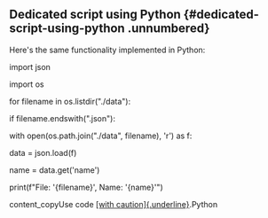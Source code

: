 ﻿## **Dedicated script using Python** {#dedicated-script-using-python .unnumbered}

Here\'s the same functionality implemented in Python:

import json

import os

for filename in os.listdir(\"./data\"):

if filename.endswith(\".json\"):

with open(os.path.join(\"./data\", filename), \'r\') as f:

data = json.load(f)

name = data.get(\'name\')

print(f\"File: \'{filename}\', Name: \'{name}\'\")

content_copyUse code [[with caution]{.underline}](https://support.google.com/legal/answer/13505487).Python


